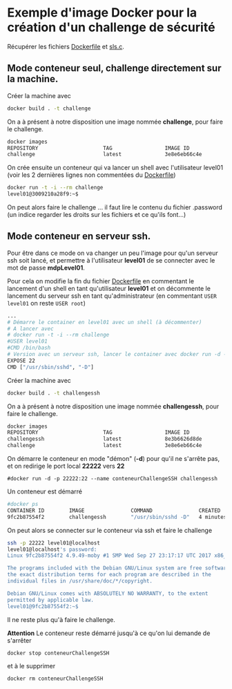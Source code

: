 <!-- Copyright {2017} {Viardot Sebastien} -->
# Exemple d'image Docker pour la création d'un challenge de sécurité

Récupérer les fichiers [Dockerfile](Dockerfile) et [sls.c](sls.c).

## Mode conteneur seul, challenge directement sur la machine.

Créer la machine avec

```bash
docker build . -t challenge
```

On a à présent à notre disposition une image nommée **challenge**, pour faire le
challenge.
```bash
docker images
REPOSITORY                     TAG                 IMAGE ID            CREATED             SIZE
challenge                      latest              3e8e6eb66c4e        7 seconds ago       307MB
```

On crée ensuite un conteneur qui va lancer un shell avec l'utilisateur level01 (voir les 2 dernières lignes non commentées du [Dockerfile](Dockerfile))

```bash
docker run -t -i --rm challenge
level01@3009210a28f9:~$
```

On peut alors faire le challenge ... il faut lire le contenu du fichier .password (un indice regarder les droits sur les fichiers et ce qu'ils font...)

## Mode conteneur en serveur ssh.

Pour être dans ce mode on va changer un peu l'image pour qu'un serveur ssh
soit lancé, et permettre à l'utilisateur **level01** de se connecter avec le mot de passe
**mdpLevel01**.

Pour cela on modifie la fin du fichier [Dockerfile](Dockerfile) en commentant le lancement d'un shell en tant qu'utilisateur **level01** et on décommente le lancement du serveur ssh en tant qu'administrateur (en commentant ```USER level01``` on reste ```USER root```)

```bash
...
# Démarre le container en level01 avec un shell (à décommenter)
# A lancer avec
# docker run -t -i --rm challenge
#USER level01
#CMD /bin/bash
# Version avec un serveur ssh, lancer le container avec docker run -d -p 22222:22 --rm challenge
EXPOSE 22
CMD ["/usr/sbin/sshd", "-D"]
```

Créer la machine avec

```bash
docker build . -t challengessh
```

On a à présent à notre disposition une image nommée **challengessh**, pour faire le
challenge.

```bash
docker images
REPOSITORY                     TAG                 IMAGE ID            CREATED             SIZE
challengessh                   latest              8e3b6626d8de        7 seconds ago       307MB
challenge                      latest              3e8e6eb66c4e        7 hours ago         307MB
```

On démarre le conteneur en mode "démon" (**-d**) pour qu'il ne s'arrête pas, et on
redirige le port local **22222** vers **22**

```
#docker run -d -p 22222:22 --name conteneurChallengeSSH challengessh
```

Un conteneur est démarré

```bash
#docker ps
CONTAINER ID        IMAGE               COMMAND               CREATED             STATUS              PORTS                   NAMES
9fc2b87554f2        challengessh        "/usr/sbin/sshd -D"   4 minutes ago       Up 4 minutes        0.0.0.0:22222->22/tcp   conteneurChallengeSSH
```

On peut alors se connecter sur le conteneur via ssh et faire le challenge

```bash
ssh -p 22222 level01@localhost
level01@localhost's password:
Linux 9fc2b87554f2 4.9.49-moby #1 SMP Wed Sep 27 23:17:17 UTC 2017 x86_64

The programs included with the Debian GNU/Linux system are free software;
the exact distribution terms for each program are described in the
individual files in /usr/share/doc/*/copyright.

Debian GNU/Linux comes with ABSOLUTELY NO WARRANTY, to the extent
permitted by applicable law.
level01@9fc2b87554f2:~$
```

Il ne reste plus qu'à faire le challenge.

**Attention** Le conteneur reste démarré jusqu'à ce qu'on lui demande de s'arrêter

```bash
docker stop conteneurChallengeSSH
```

et à le supprimer

```bash
docker rm conteneurChallengeSSH
```
